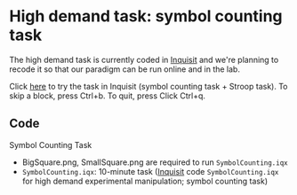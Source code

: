 # High demand task: symbol counting task

The high demand task is currently coded in [Inquisit](https://www.millisecond.com/) and we're planning to recode it so that our paradigm can be run online and in the lab.  

Click [here](https://scripts.millisecond.com/michaelinzlicht/inzlichtlabmainscript/inquisitfinishpageblank.htm?scriptBatchID=16&pID=999999) to try the task in Inquisit (symbol counting task + Stroop task). To skip a block, press Ctrl+b. To quit, press Click Ctrl+q.

## Code

Symbol Counting Task

* BigSquare.png, SmallSquare.png are required to run `SymbolCounting.iqx`
*  `SymbolCounting.iqx`: 10-minute task ([Inquisit](https://www.millisecond.com/) code `SymbolCounting.iqx` for high demand experimental manipulation; symbol counting task)

